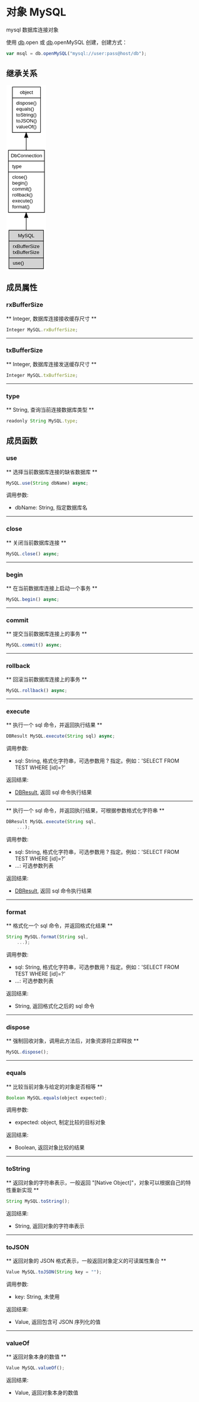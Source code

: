 # 对象 MySQL
mysql 数据库连接对象

使用 [db](../../module/ifs/db.md).open 或 [db](../../module/ifs/db.md).openMySQL 创建，创建方式：

```JavaScript
var msql = db.openMySQL("mysql://user:pass@host/db");
```

## 继承关系
<div class="inherits"><svg width="81pt" height="376pt" viewBox="0.00 0.00 81.00 376.00" xmlns="http://www.w3.org/2000/svg" xmlns:xlink="http://www.w3.org/1999/xlink">
<g id="graph0" class="graph" transform="scale(1 1) rotate(0) translate(4 372)">
<title>%0</title>
<polygon fill="#ffffff" stroke="transparent" points="-4,4 -4,-372 77,-372 77,4 -4,4"/>
<!-- object -->
<g id="node1" class="node">
<title>object</title>
<g id="a_node1"><a xlink:href="object.md" xlink:title="object">
<polygon fill="#ffffff" stroke="transparent" points="8,-276 8,-368 65,-368 65,-276 8,-276"/>
<polygon fill="none" stroke="#000000" points="8.5,-346 8.5,-368 65.5,-368 65.5,-346 8.5,-346"/>
<text text-anchor="start" x="23.6625" y="-354" font-family="Helvetica,sans-Serif" font-size="10.00" fill="#000000">object</text>
<polygon fill="none" stroke="#000000" points="8.5,-276 8.5,-346 65.5,-346 65.5,-276 8.5,-276"/>
<text text-anchor="start" x="13.5" y="-332" font-family="Helvetica,sans-Serif" font-size="10.00" fill="#000000"> dispose()</text>
<text text-anchor="start" x="13.5" y="-320" font-family="Helvetica,sans-Serif" font-size="10.00" fill="#000000"> equals()</text>
<text text-anchor="start" x="13.5" y="-308" font-family="Helvetica,sans-Serif" font-size="10.00" fill="#000000"> toString()</text>
<text text-anchor="start" x="13.5" y="-296" font-family="Helvetica,sans-Serif" font-size="10.00" fill="#000000"> toJSON()</text>
<text text-anchor="start" x="13.5" y="-284" font-family="Helvetica,sans-Serif" font-size="10.00" fill="#000000"> valueOf()</text>
</a>
</g>
</g>
<!-- DbConnection -->
<g id="node2" class="node">
<title>DbConnection</title>
<g id="a_node2"><a xlink:href="DbConnection.md" xlink:title="DbConnection">
<polygon fill="#ffffff" stroke="transparent" points="0,-114 0,-240 73,-240 73,-114 0,-114"/>
<polygon fill="none" stroke="#000000" points=".5,-218 .5,-240 73.5,-240 73.5,-218 .5,-218"/>
<text text-anchor="start" x="5.3255" y="-226" font-family="Helvetica,sans-Serif" font-size="10.00" fill="#000000">DbConnection</text>
<polygon fill="none" stroke="#000000" points=".5,-196 .5,-218 73.5,-218 73.5,-196 .5,-196"/>
<text text-anchor="start" x="5.5" y="-204" font-family="Helvetica,sans-Serif" font-size="10.00" fill="#000000"> type</text>
<polygon fill="none" stroke="#000000" points=".5,-114 .5,-196 73.5,-196 73.5,-114 .5,-114"/>
<text text-anchor="start" x="5.5" y="-182" font-family="Helvetica,sans-Serif" font-size="10.00" fill="#000000"> close()</text>
<text text-anchor="start" x="5.5" y="-170" font-family="Helvetica,sans-Serif" font-size="10.00" fill="#000000"> begin()</text>
<text text-anchor="start" x="5.5" y="-158" font-family="Helvetica,sans-Serif" font-size="10.00" fill="#000000"> commit()</text>
<text text-anchor="start" x="5.5" y="-146" font-family="Helvetica,sans-Serif" font-size="10.00" fill="#000000"> rollback()</text>
<text text-anchor="start" x="5.5" y="-134" font-family="Helvetica,sans-Serif" font-size="10.00" fill="#000000"> execute()</text>
<text text-anchor="start" x="5.5" y="-122" font-family="Helvetica,sans-Serif" font-size="10.00" fill="#000000"> format()</text>
</a>
</g>
</g>
<!-- object&#45;&gt;DbConnection -->
<g id="edge1" class="edge">
<title>object-&gt;DbConnection</title>
<path fill="none" stroke="#000000" d="M36.5,-265.6596C36.5,-257.2593 36.5,-248.554 36.5,-240.0266"/>
<polygon fill="#000000" stroke="#000000" points="33.0001,-265.7224 36.5,-275.7224 40.0001,-265.7225 33.0001,-265.7224"/>
</g>
<!-- MySQL -->
<g id="node3" class="node">
<title>MySQL</title>
<g id="a_node3"><a xlink:title="MySQL">
<polygon fill="#d3d3d3" stroke="transparent" points="1.5,0 1.5,-78 71.5,-78 71.5,0 1.5,0"/>
<polygon fill="none" stroke="#000000" points="1.5,-56 1.5,-78 71.5,-78 71.5,-56 1.5,-56"/>
<text text-anchor="start" x="19.832" y="-64" font-family="Helvetica,sans-Serif" font-size="10.00" fill="#000000">MySQL</text>
<polygon fill="none" stroke="#000000" points="1.5,-22 1.5,-56 71.5,-56 71.5,-22 1.5,-22"/>
<text text-anchor="start" x="6.5" y="-42" font-family="Helvetica,sans-Serif" font-size="10.00" fill="#000000"> rxBufferSize</text>
<text text-anchor="start" x="6.5" y="-30" font-family="Helvetica,sans-Serif" font-size="10.00" fill="#000000"> txBufferSize</text>
<polygon fill="none" stroke="#000000" points="1.5,0 1.5,-22 71.5,-22 71.5,0 1.5,0"/>
<text text-anchor="start" x="6.5" y="-8" font-family="Helvetica,sans-Serif" font-size="10.00" fill="#000000"> use()</text>
</a>
</g>
</g>
<!-- DbConnection&#45;&gt;MySQL -->
<g id="edge2" class="edge">
<title>DbConnection-&gt;MySQL</title>
<path fill="none" stroke="#000000" d="M36.5,-103.4693C36.5,-94.8023 36.5,-86.2311 36.5,-78.3058"/>
<polygon fill="#000000" stroke="#000000" points="33.0001,-103.6545 36.5,-113.6545 40.0001,-103.6545 33.0001,-103.6545"/>
</g>
</g>
</svg></div>

## 成员属性
        
### rxBufferSize
** Integer, 数据库连接接收缓存尺寸 **

```JavaScript
Integer MySQL.rxBufferSize;
```

--------------------------
### txBufferSize
** Integer, 数据库连接发送缓存尺寸 **

```JavaScript
Integer MySQL.txBufferSize;
```

--------------------------
### type
** String, 查询当前连接数据库类型 **

```JavaScript
readonly String MySQL.type;
```

## 成员函数
        
### use
** 选择当前数据库连接的缺省数据库 **

```JavaScript
MySQL.use(String dbName) async;
```

调用参数:
* dbName: String, 指定数据库名

--------------------------
### close
** 关闭当前数据库连接 **

```JavaScript
MySQL.close() async;
```

--------------------------
### begin
** 在当前数据库连接上启动一个事务 **

```JavaScript
MySQL.begin() async;
```

--------------------------
### commit
** 提交当前数据库连接上的事务 **

```JavaScript
MySQL.commit() async;
```

--------------------------
### rollback
** 回滚当前数据库连接上的事务 **

```JavaScript
MySQL.rollback() async;
```

--------------------------
### execute
** 执行一个 sql 命令，并返回执行结果 **

```JavaScript
DBResult MySQL.execute(String sql) async;
```

调用参数:
* sql: String, 格式化字符串，可选参数用 ? 指定。例如：'SELECT FROM TEST WHERE [id]=?'

返回结果:
* [DBResult](DBResult.md), 返回 sql 命令执行结果

--------------------------
** 执行一个 sql 命令，并返回执行结果，可根据参数格式化字符串 **

```JavaScript
DBResult MySQL.execute(String sql,
    ...);
```

调用参数:
* sql: String, 格式化字符串，可选参数用 ? 指定。例如：'SELECT FROM TEST WHERE [id]=?'
* ...: 可选参数列表

返回结果:
* [DBResult](DBResult.md), 返回 sql 命令执行结果

--------------------------
### format
** 格式化一个 sql 命令，并返回格式化结果 **

```JavaScript
String MySQL.format(String sql,
    ...);
```

调用参数:
* sql: String, 格式化字符串，可选参数用 ? 指定。例如：'SELECT FROM TEST WHERE [id]=?'
* ...: 可选参数列表

返回结果:
* String, 返回格式化之后的 sql 命令

--------------------------
### dispose
** 强制回收对象，调用此方法后，对象资源将立即释放 **

```JavaScript
MySQL.dispose();
```

--------------------------
### equals
** 比较当前对象与给定的对象是否相等 **

```JavaScript
Boolean MySQL.equals(object expected);
```

调用参数:
* expected: object, 制定比较的目标对象

返回结果:
* Boolean, 返回对象比较的结果

--------------------------
### toString
** 返回对象的字符串表示，一般返回 "[Native Object]"，对象可以根据自己的特性重新实现 **

```JavaScript
String MySQL.toString();
```

返回结果:
* String, 返回对象的字符串表示

--------------------------
### toJSON
** 返回对象的 JSON 格式表示，一般返回对象定义的可读属性集合 **

```JavaScript
Value MySQL.toJSON(String key = "");
```

调用参数:
* key: String, 未使用

返回结果:
* Value, 返回包含可 JSON 序列化的值

--------------------------
### valueOf
** 返回对象本身的数值 **

```JavaScript
Value MySQL.valueOf();
```

返回结果:
* Value, 返回对象本身的数值


